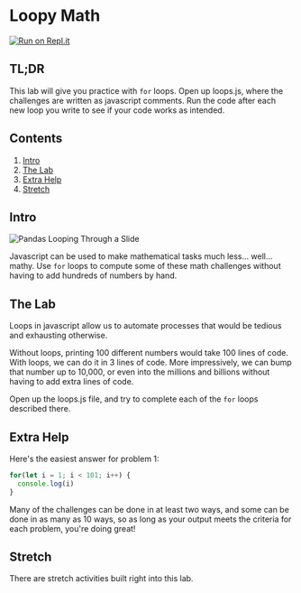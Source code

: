 # Loopy Math

[![Run on Repl.it](https://repl.it/badge/github/upperlinecode/loopy-math-python-iteration)](https://repl.it/github/upperlinecode/loopy-math-python-iteration)

## TL;DR

This lab will give you practice with `for` loops. Open up loops.js, where the challenges are written as javascript comments. Run the code after each new loop you write to see if your code works as intended.

## Contents

1. [Intro](#intro)
2. [The Lab](#the-lab)
3. [Extra Help](#extra-help)
4. [Stretch](#stretch)

## Intro

![Pandas Looping Through a Slide](https://media.giphy.com/media/ieaUdBJJC19uw/giphy.gif)

Javascript can be used to make mathematical tasks much less... well... mathy. Use `for` loops to compute some of these math challenges without having to add hundreds of numbers by hand.

## The Lab

Loops in javascript allow us to automate processes that would be tedious and exhausting otherwise.

Without loops, printing 100 different numbers would take 100 lines of code. With loops, we can do it in 3 lines of code. More impressively, we can bump that number up to 10,000, or even into the millions and billions without having to add extra lines of code.

Open up the loops.js file, and try to complete each of the `for` loops described there. 

## Extra Help

Here's the easiest answer for problem 1:
```javascript
for(let i = 1; i < 101; i++) {
  console.log(i)
}
```

Many of the challenges can be done in at least two ways, and some can be done in as many as 10 ways, so as long as your output meets the criteria for each problem, you're doing great!

## Stretch

There are stretch activities built right into this lab.
